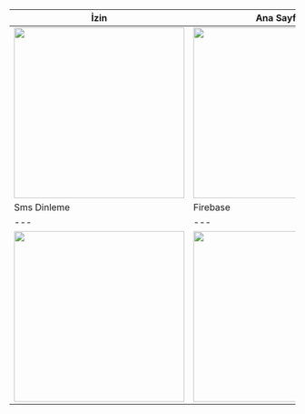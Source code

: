 | İzin | Ana Sayfa |
| --- | --- |
| <img src="https://i.ibb.co/sbSmWhW/1.jpg" width="300"> |  <img src="https://i.ibb.co/MS4ZhQD/2.jpg" width="300">|
| Sms Dinleme | Firebase |
| --- | --- |
|<img src="https://i.ibb.co/mBcp5VK/3.jpg" width="300"> |  <img src="https://i.ibb.co/3W1Tcz3/4.jpg" width="300">|

